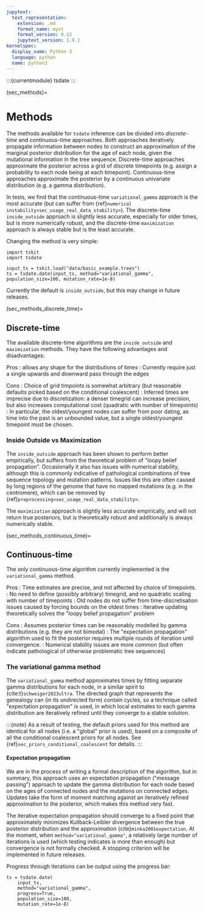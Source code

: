 ```yaml
---
jupytext:
  text_representation:
    extension: .md
    format_name: myst
    format_version: 0.12
    jupytext_version: 1.9.1
kernelspec:
  display_name: Python 3
  language: python
  name: python3
---
```


:::{currentmodule} tsdate
:::

(sec_methods)=

# Methods

The methods available for `tsdate` inference can be divided into _discrete-time_
and _continuous-time_ approaches. 
Both approaches iteratively propagate information between nodes to
construct an approximation of the marginal posterior distribution for the age of each node,
given the mutational information in the tree sequence.
Discrete-time approaches approximate the posterior across a grid of 
discrete timepoints (e.g. assign a probability to each node being at
each timepoint). 
Continuous-time approaches approximate the posterior by a continuous
univariate distribution (e.g. a gamma distribution).

In tests, we find that the continuous-time `variational_gamma` approach is
the most accurate (but can suffer from {ref}`numerical instability<sec_usage_real_data_stability>`).
The discrete-time `inside_outside` approach is slightly less accurate, especially for older times,
but is more numerically robust, and the discrete-time `maximization` approach is
always stable but is the least accurate.

Changing the method is very simple:


```{code-cell} ipython3
import tskit
import tsdate

input_ts = tskit.load("data/basic_example.trees")
ts = tsdate.date(input_ts, method="variational_gamma", population_size=100, mutation_rate=1e-8)
```

Currently the default is `inside_outside`, but this may change in future releases.


(sec_methods_discrete_time)=

## Discrete-time

The available discrete-time algorithms are the `inside_outside` and `maximization` methods.
They have the following advantages and disadvantages:

Pros
: allows any shape for the distributions of times
: Currently require just a single upwards and downward pass through the edges

Cons
: Choice of grid timpoints is somewhat arbitrary (but reasonable defaults picked
    based on the conditional coalescent)
: Inferred times are imprecise due to discretization: a denser timegrid can increase
    precision, but also increases computational cost (quadratic with number of timepoints)
: In particular, the oldest/youngest nodes can suffer from poor dating, as time into the past
    is an unbounded value, but a single oldest/youngest timepoint must be chosen.

### Inside Outside vs Maximization

The `inside_outside` approach has been shown to perform better empirically, but
suffers from the theoretical problem of "loopy belief propagation". Occasionally
it also has issues with numerical stability, although this is commonly indicative
of pathological combinations of tree sequence topology and mutation patterns.
Issues like this are often caused by long regions of the genome that
have no mapped mutations (e.g. in the centromere), which can be removed by
{ref}`preprocessing<sec_usage_real_data_stability>`.

The `maximization` approach is slightly less accurate empirically,
and will not return true posteriors, but is theoretically robust and
additionally is always numerically stable.

(sec_methods_continuous_time)=

## Continuous-time

The only continuous-time algorithm currently implemented is the `variational_gamma`
method.

Pros
: Time estimates are precise, and not affected by choice of timepoints.
: No need to define (possibly arbitrary) timegrid, and no quadratic scaling
    with number of timepoints
: Old nodes do not suffer from time-discretisation issues caused by forcing
    bounds on the oldest times
: Iterative updating theoretically solves the "loopy belief propagation" problem

Cons
: Assumes posterior times can be reasonably modelled by gamma distributions
    (e.g. they are not bimodal)
: The "expectation propagation" algorithm used to fit the posterior requires
    multiple rounds of iteration until convergence.
: Numerical stability issues are more common (but often indicate pathological
    of otherwise problematic tree sequences)

### The variational gamma method

The `variational_gamma` method approximates times by fitting separate gamma
distributions for each node, in a similar spirit to {cite:t}`schweiger2023ultra`.
The directed graph that represents the genealogy can (in its undirected form) contain
cycles, so a technique called "expectation propagation" is used, in which
local estimates to each gamma distribution are iteratively refined until
they converge to a stable solution.

:::{note}
As a result of testing, the default priors used for this method are
identical for all nodes (i.e. a "global" prior is used), based on a composite
of all the conditional coalescent priors for all nodes.
See {ref}`sec_priors_conditional_coalescent` for details.
:::

#### Expectation propagation

We are in the process of writing a formal description of the algorithm, but in
summary, this approach uses an expectation propagation ("message passing")
approach to update the gamma distribution for each node based on the ages of connected
nodes and the mutations on connected edges. Updates take the form of moment matching
against an iteratively refined approximation to the posterior, which makes this method
very fast.

The iterative expectation propagation should converge to a fixed
point that approximately minimizes Kullback-Leibler divergence between the true posterior
distribution and the approximation {cite}`minka2001expectation`.
At the moment, when `method="variational_gamma"`,
a relatively large number of iterations is used (which testing indicates is
more than enough) but convergence is not formally checked.
A stopping criterion will be implemented in future releases.

Progress through iterations can be output using the progress bar:

```{code-cell} ipython3
ts = tsdate.date(
    input_ts,
    method="variational_gamma",
    progress=True,
    population_size=100,
    mutation_rate=1e-8)
```
